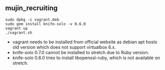 ## mujin\_recruiting

```
sudo dpkg -i vagrant.deb
sudo gem install knife-solo -v 0.6.0
vagrant up
./vagrant.sh
```

- vagrant needs to be installed from official website as debian apt hosts old version which does not support virtualbox 6.x.
- knife-solo 0.7.0 cannot be installed to stretch due to Ruby version.
- knife-solo 0.6.0 tries to install libopenssl-ruby, which is not available on stretch.
